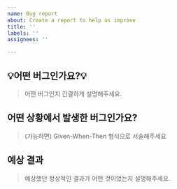 ```yaml
---
name: Bug report
about: Create a report to help us improve
title: ''
labels: ''
assignees: ''

---
```


## 💡어떤 버그인가요?💡
> 어떤 버그인지 간결하게 설명해주세요.


## 어떤 상황에서 발생한 버그인가요?
> (가능하면) Given-When-Then 형식으로 서술해주세요

## 예상 결과
> 예상했던 정상적인 결과가 어떤 것이었는지 설명해주세요.
